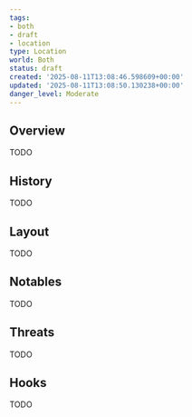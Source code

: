 ```yaml
---
tags:
- both
- draft
- location
type: Location
world: Both
status: draft
created: '2025-08-11T13:08:46.598609+00:00'
updated: '2025-08-11T13:08:50.130238+00:00'
danger_level: Moderate
---
```



## Overview

TODO
## History

TODO
## Layout

TODO
## Notables

TODO
## Threats

TODO
## Hooks

TODO

